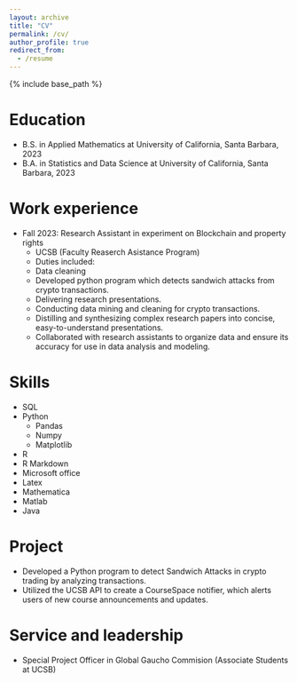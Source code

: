 ```yaml
---
layout: archive
title: "CV"
permalink: /cv/
author_profile: true
redirect_from:
  - /resume
---
```


{% include base_path %}

Education
======
* B.S. in Applied Mathematics at University of California, Santa Barbara, 2023
* B.A. in Statistics and Data Science at University of California, Santa Barbara, 2023

Work experience
======
* Fall 2023: Research Assistant in experiment on Blockchain and property rights
  * UCSB (Faculty Reaserch Asistance Program)
  * Duties included: 
   * Data cleaning
   * Developed python program which detects sandwich attacks from crypto transactions.
   * Delivering research presentations.
   * Conducting data mining and cleaning for crypto transactions.
   * Distilling and synthesizing complex research papers into concise, easy-to-understand presentations.
   * Collaborated with research assistants to organize data and ensure its accuracy for use in data analysis and modeling.


  
Skills
======
* SQL
* Python
  * Pandas
  * Numpy
  * Matplotlib
* R
 * R Markdown
* Microsoft office
* Latex
* Mathematica
* Matlab
* Java

  
  
Project
======
  * Developed a Python program to detect Sandwich Attacks in crypto trading by analyzing transactions.
  * Utilized the UCSB API to create a CourseSpace notifier, which alerts users of new course announcements and updates.

Service and leadership
======
* Special Project Officer in Global Gaucho Commision (Associate Students at UCSB)
